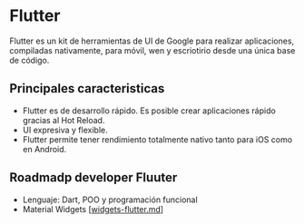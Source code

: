 # Flutter

Flutter es un kit de herramientas de UI de Google para realizar aplicaciones, compiladas nativamente, para móvil, wen y escriotirio desde
una única base de código.

## Principales caracteristicas
- Flutter es de desarrollo rápido. Es posible crear aplicaciones rápido gracias al Hot Reload.
- UI expresiva y flexible. 
- Flutter permite tener rendimiento totalmente nativo tanto para iOS como en Android.

## Roadmadp developer Fluuter
- Lenguaje: Dart, POO y programación funcional
- Material Widgets [[widgets-flutter.md]]

[//begin]: # "Autogenerated link references for markdown compatibility"
[widgets-flutter.md]: widgets-flutter "widgets-flutter"
[//end]: # "Autogenerated link references"
